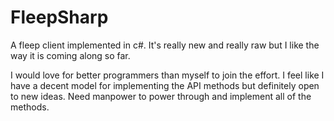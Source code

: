 FleepSharp
==========

A fleep client implemented in c#.  It's really new and really raw but I like the way it is coming along so far.<P>I would love for better programmers than myself to join the effort.  I feel like I have a decent model for implementing the API methods but definitely open to new ideas.  Need manpower to power through and implement all of the methods.

